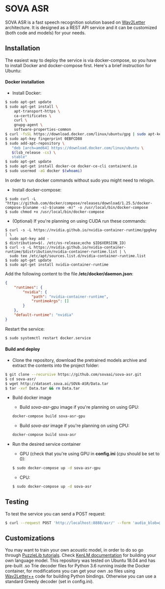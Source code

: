 # SOVA ASR

SOVA ASR is a fast speech recognition solution based on [Wav2Letter](https://arxiv.org/abs/1609.03193) architecture. It is designed as a REST API service and it can be customized (both code and models) for your needs.

## Installation

The easiest way to deploy the service is via docker-compose, so you have to install Docker and docker-compose first. Here's a brief instruction for Ubuntu:

#### Docker installation

*	Install Docker:
```bash
$ sudo apt-get update
$ sudo apt-get install \
    apt-transport-https \
    ca-certificates \
    curl \
    gnupg-agent \
    software-properties-common
$ curl -fsSL https://download.docker.com/linux/ubuntu/gpg | sudo apt-key add -
$ sudo apt-key fingerprint 0EBFCD88
$ sudo add-apt-repository \
   "deb [arch=amd64] https://download.docker.com/linux/ubuntu \
   $(lsb_release -cs) \
   stable"
$ sudo apt-get update
$ sudo apt-get install docker-ce docker-ce-cli containerd.io
$ sudo usermod -aG docker $(whoami)
```
In order to run docker commands without sudo you might need to relogin.
*   Install docker-compose:
```
$ sudo curl -L "https://github.com/docker/compose/releases/download/1.25.5/docker-compose-$(uname -s)-$(uname -m)" -o /usr/local/bin/docker-compose
$ sudo chmod +x /usr/local/bin/docker-compose
```

*   (Optional) If you're planning on using CUDA run these commands:
```
$ curl -s -L https://nvidia.github.io/nvidia-container-runtime/gpgkey | \
  sudo apt-key add -
$ distribution=$(. /etc/os-release;echo $ID$VERSION_ID)
$ curl -s -L https://nvidia.github.io/nvidia-container-runtime/$distribution/nvidia-container-runtime.list | \
  sudo tee /etc/apt/sources.list.d/nvidia-container-runtime.list
$ sudo apt-get update
$ sudo apt-get install nvidia-container-runtime
```
Add the following content to the file **/etc/docker/daemon.json**:
```json
{
    "runtimes": {
        "nvidia": {
            "path": "nvidia-container-runtime",
            "runtimeArgs": []
        }
    },
    "default-runtime": "nvidia"
}
```
Restart the service:
```bash
$ sudo systemctl restart docker.service
``` 

#### Build and deploy

*   Clone the repository, download the pretrained models archive and extract the contents into the project folder:
```bash
$ git clone --recursive https://github.com/sovaai/sova-asr.git
$ cd sova-asr/
$ wget http://dataset.sova.ai/SOVA-ASR/Data.tar
$ tar -xvf Data.tar && rm Data.tar
```

*   Build docker image
     *   Build *sova-asr-gpu* image if you're planning on using GPU:
     ```bash
     docker-compose build sova-asr-gpu
     ```
     *   Build *sova-asr* image if you're planning on using CPU:
     ```bash
     docker-compose build sova-asr
     ```

*	Run the desired service container
     *   GPU (check that you're using GPU in **config.ini** (*cpu* should be set to 0):
     ```bash
     $ sudo docker-compose up -d sova-asr-gpu
     ```
     *   CPU:
     ```bash
     $ sudo docker-compose up -d sova-asr
     ```

## Testing

To test the service you can send a POST request:
```bash
$ curl --request POST 'http://localhost:8888/asr/' --form 'audio_blob=@"Data/test.wav"'
```

## Customizations

You may want to train your own acoustic model, in order to do so go through [PuzzleLib tutorials](https://puzzlelib.org/tutorials/Wav2Letter/). Check [KenLM documentation](https://kheafield.com/code/kenlm/) for building your own language model. This repository was tested on Ubuntu 18.04 and has pre-built .so Trie decoder files for Python 3.6 running inside the Docker container, for modifications you can get your own .so files using [Wav2Letter++](https://github.com/facebookresearch/wav2letter) code for building Python bindings. Otherwise you can use a standard Greedy decoder (set in config.ini).
